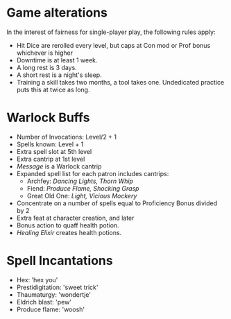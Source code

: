 
# Game alterations

In the interest of fairness for single-player play, the following rules apply:

- Hit Dice are rerolled every level, but caps at Con mod or Prof bonus whichever is higher
- Downtime is at least 1 week.
- A long rest is 3 days.
- A short rest is a night's sleep.
- Training a skill takes two months, a tool takes one. Undedicated practice puts this at twice as long.

# Warlock Buffs

- Number of Invocations: Level/2 + 1
- Spells known: Level + 1
- Extra spell slot at 5th level
- Extra cantrip at 1st level
- _Message_ is a Warlock cantrip
- Expanded spell list for each patron includes cantrips:
  - Archfey: _Dancing Lights, Thorn Whip_
  - Fiend: _Produce Flame, Shocking Grasp_
  - Great Old One: _Light, Vicious Mockery_
- Concentrate on a number of spells equal to Proficiency Bonus divided by 2
- Extra feat at character creation, and later
- Bonus action to quaff health potion.
- _Healing Elixir_ creates health potions.

# Spell Incantations

- Hex: 'hex you'
- Prestidigitation: 'sweet trick'
- Thaumaturgy: 'wondertje'
- Eldrich blast: 'pew'
- Produce flame: 'woosh'
